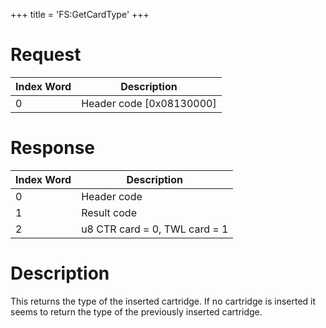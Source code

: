 +++
title = 'FS:GetCardType'
+++

# Request

| Index Word | Description                |
|------------|----------------------------|
| 0          | Header code \[0x08130000\] |

# Response

| Index Word | Description                   |
|------------|-------------------------------|
| 0          | Header code                   |
| 1          | Result code                   |
| 2          | u8 CTR card = 0, TWL card = 1 |

# Description

This returns the type of the inserted cartridge. If no cartridge is
inserted it seems to return the type of the previously inserted
cartridge.